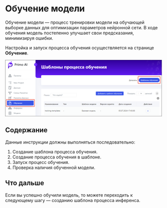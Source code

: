 # Обучение модели

Обучение модели — процесс тренировки модели на обучающей выборке данных для оптимизации параметров нейронной сети. В ходе обучения модель постепенно улучшает свои предсказания, минимизируя ошибки. 

Настройка и запуск процесса обучения осуществляется на странице **Обучение**.

![](<../../../../.gitbook/assets1/primo-ai//user-guide/training-page.png>)

## Содержание

Данные инструкции должны выполняться последовательно:
1. Создание шаблона процесса обучения.
2. Создание процесса обучения в шаблоне.
3. Запуск процесс обучения.
4. Проверка наличия обученной модели.

## Что дальше

Если вы успешно обучили модель, то можете переходить к следующему шагу — созданию шаблона процесса инференса. 
